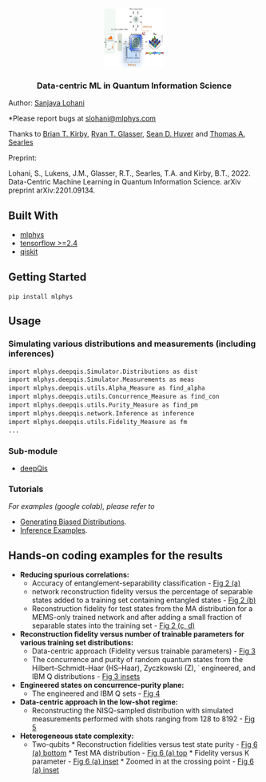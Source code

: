 
<!-- PROJECT LOGO -->
<br />
<p align="center">
  <a href="https://github.com/slohani-ai/LG-OAM-simulations-with-Tensors/">
    <img src="logo-image/methods.png" alt="Logo" width="120" height="120">
  </a>

  <h3 align="center">Data-centric ML in Quantum Information Science</h3>

Author: [Sanjaya Lohani](https://sanjayalohani.com)

*Please report bugs at slohani@mlphys.com

Thanks to [Brian T. Kirby](https://briankirby.github.io/), [Ryan T. Glasser](http://www.tulane.edu/~rglasser97/), [Sean D. Huver](https://developer.nvidia.com/blog/author/shuver/) and [Thomas A. Searles](https://ece.uic.edu/profiles/searles-thomas/)

Preprint:

Lohani, S., Lukens, J.M., Glasser, R.T., Searles, T.A. and Kirby, B.T., 2022. Data-Centric Machine Learning in Quantum Information Science. arXiv preprint arXiv:2201.09134.

## Built With
* [mlphys](https://pypi.org/project/mlphys/)
* [tensorflow >=2.4](https://www.tensorflow.org/)
* [qiskit](https://qiskit.org)



<!-- GETTING STARTED -->
## Getting Started

```pip install mlphys```

<!-- USAGE EXAMPLES -->
## Usage
### Simulating various distributions and measurements (including inferences)
```sh
import mlphys.deepqis.Simulator.Distributions as dist
import mlphys.deepqis.Simulator.Measurements as meas
import mlphys.deepqis.utils.Alpha_Measure as find_alpha
import mlphys.deepqis.utils.Concurrence_Measure as find_con
import mlphys.deepqis.utils.Purity_Measure as find_pm
import mlphys.deepqis.network.Inference as inference
import mlphys.deepqis.utils.Fidelity_Measure as fm
...
```
### Sub-module
* <a href="https://github.com/slohani-ai/machine-learning-for-physical-sciences/tree/main/mlphys/deepqis">deepQis</a>

### Tutorials
_For examples (google colab), please refer to_ 
* [Generating Biased Distributions](https://github.com/slohani-ai/machine-learning-for-physical-sciences/blob/main/mlphys/deepqis/Biased_distributions_random_Q_states.ipynb). 
* [Inference Examples](https://github.com/slohani-ai/machine-learning-for-physical-sciences/blob/main/mlphys/deepqis/Inference_examples.ipynb).

## Hands-on coding examples for the results
* **Reducing spurious correlations:**
    * Accuracy of entanglement-separability classification - [Fig 2 (a)](https://github.com/slohani-ai/data-centric-in-qis/blob/master/Toy-model/MEMS/plots/Fig%202%20a.ipynb)
    * network reconstruction fidelity versus the percentage of separable states added to a training set containing entangled states - [Fig 2 (b)](https://github.com/slohani-ai/data-centric-in-qis/blob/master/Toy-model/MEMS/plots/Fig%202%20b.ipynb)
    * Reconstruction fidelity for test states from the MA distribution for a MEMS-only trained network and after adding a small
fraction of separable states into the training set - [Fig 2 (c, d)](https://github.com/slohani-ai/data-centric-in-qis/blob/master/Toy-model/CP_werner_with_MA/Fig%202%20c%20and%20d.ipynb)
* **Reconstruction fidelity versus number of trainable parameters for various training set distributions:**
    * Data-centric approach (Fidelity versus trainable parameters) - [Fig 3](https://github.com/slohani-ai/data-centric-in-qis/blob/master/Distributions/Simulation/plots/Fidelity_vs_trainable_params/Fig%203.ipynb)  
    * The concurrence and purity of random quantum states from the Hilbert–Schmidt–Haar (HS–Haar), Zyczkowski (Z), ˙
engineered, and IBM Q distributions - [Fig 3 insets](https://github.com/slohani-ai/data-centric-in-qis/blob/master/Distributions/Simulation/plots/histograms/Fig%203%20insets.ipynb)
* **Engineered states on concurrence-purity plane:**
    * The engineered and IBM Q sets - [Fig 4](https://github.com/slohani-ai/data-centric-in-qis/blob/master/Toy-model/CP_werner_with_MA/Fig%204.ipynb)
* **Data-centric approach in the low-shot regime:**
    * Reconstructing the NISQ-sampled distribution with simulated measurements performed with shots ranging from 128 to 8192 - [Fig 5](https://github.com/slohani-ai/data-centric-in-qis/blob/master/Distributions/Simulation/shots_vary/plots/Fig%205.ipynb)  
* **Heterogeneous state complexity:**
    * Two-qubits
          * Reconstruction fidelities versus test state purity - [Fig 6 (a) bottom](https://github.com/slohani-ai/data-centric-in-qis/blob/master/Distributions/Simulation/MA_train_MA_test/two%20qubits/plots/Fig%206%20(a)%20bottom.ipynb) 
          * Test MA distribution - [Fig 6 (a) top](https://github.com/slohani-ai/data-centric-in-qis/blob/master/Distributions/Simulation/MA_train_MA_test/two%20qubits/plots/Fig%206%20(a)%20Density%20plot.ipynb) 
          * Fidelity versus K parameter - [Fig 6 (a) inset](https://github.com/slohani-ai/data-centric-in-qis/blob/master/Distributions/Simulation/MA_train_MA_test/two%20qubits/plots/Fig%206%20(a)%20fid%20vs%20K.ipynb)
          * Zoomed in at the crossing point - [Fig 6 (a) inset](https://github.com/slohani-ai/data-centric-in-qis/blob/master/Distributions/Simulation/MA_train_MA_test/two%20qubits/plots/Fig%206%20zoomed%20in.ipynb)

